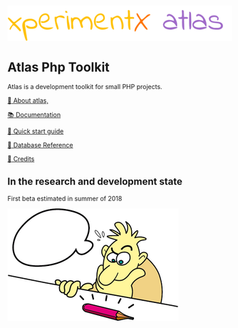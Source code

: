 ![xperimentx atlas](Atlas/doc/images/atlas.png) 

# Atlas Php Toolkit

Atlas is a development toolkit for small PHP projects.

[:blue_book: About atlas,](Atlas/doc/About.md)

[:books: Documentation](Atlas/doc/README.md)

[:green_book: Quick start guide](Atlas/doc/Quick-start-guide.md)

[:green_book: Database Reference](Atlas/doc/Database-Reference.md)

[:green_book: Credits](Atlas/doc/Credits.md)


## In the research and development state
First beta estimated in summer of 2018

![xperimentx atlas](Atlas/doc/images/pensando.png) 

